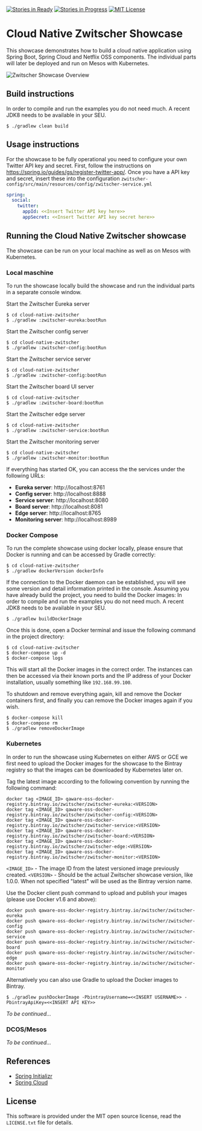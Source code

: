 [![Stories in Ready](https://badge.waffle.io/qaware/cloud-native-zwitscher.png?label=ready&title=Ready)](https://waffle.io/qaware/cloud-native-zwitscher)
[![Stories in Progress](https://badge.waffle.io/qaware/cloud-native-zwitscher.png?label=in%20progress&title=In%20Progress)](https://waffle.io/qaware/cloud-native-zwitscher)
[![MIT License](https://img.shields.io/badge/license-MIT%20License-blue.svg)](https://github.com/qaware/cloud-native-zwitscher/blob/master/LICENSE)

# Cloud Native Zwitscher Showcase

This showcase demonstrates how to build a cloud native application using
Spring Boot, Spring Cloud and Netflix OSS components. The individual parts
will later be deployed and run on Mesos with Kubernetes.

![Zwitscher Showcase Overview](https://github.com/qaware/cloud-native-zwitscher/blob/master/zwitscher.png)

## Build instructions

In order to compile and run the examples you do not need much. A recent JDK8 needs to
be available in your SEU.
```shell
$ ./gradlew clean build
```

## Usage instructions

For the showcase to be fully operational you need to configure your own Twitter API key and secret. First, follow
the instructions on https://spring.io/guides/gs/register-twitter-app/. Once you have a API key and secret, insert
these into the configuration `zwitscher-config/src/main/resources/config/zwitscher-service.yml`

```yml
spring:
  social:
    twitter:
      appId: <<Insert Twitter API key here>>
      appSecret: <<Insert Twitter API key secret here>>
```

## Running the Cloud Native Zwitscher showcase

The showcase can be run on your local machine as well as on Mesos with Kubernetes.

### Local maschine

To run the showcase locally build the showcase and run the individual parts in a
separate console window.

Start the Zwitscher Eureka server
```shell
$ cd cloud-native-zwitscher
$ ./gradlew :zwitscher-eureka:bootRun
```

Start the Zwitscher config server
```shell
$ cd cloud-native-zwitscher
$ ./gradlew :zwitscher-config:bootRun
```

Start the Zwitscher service server
```shell
$ cd cloud-native-zwitscher
$ ./gradlew :zwitscher-config:bootRun
```

Start the Zwitscher board UI server
```shell
$ cd cloud-native-zwitscher
$ ./gradlew :zwitscher-board:bootRun
```

Start the Zwitscher edge server
```shell
$ cd cloud-native-zwitscher
$ ./gradlew :zwitscher-service:bootRun
```

Start the Zwitscher monitoring server
```shell
$ cd cloud-native-zwitscher
$ ./gradlew :zwitscher-monitor:bootRun
```

If everything has started OK, you can access the the services under the following URLs:

* **Eureka server**: http://localhost:8761
* **Config server**: http://localhost:8888
* **Service server**: http://localhost:8080
* **Board server**: http://localhost:8081
* **Edge server**: http://localhost:8765
* **Monitoring server**: http://localhost:8989


### Docker Compose

To run the complete showcase using docker locally, please ensure that Docker is running and can be accessed
by Gradle correctly:
```shell
$ cd cloud-native-zwitscher
$ ./gradlew dockerVersion dockerInfo
```

If the connection to the Docker daemon can be established, you will see some version and detail information printed
in the console. Assuming you have already build the project, you need to build the Docker images:
In order to compile and run the examples you do not need much. A recent JDK8 needs to
be available in your SEU.
```shell
$ ./gradlew buildDockerImage
```

Once this is done, open a Docker terminal and issue the following command in the project directory:

```shell
$ cd cloud-native-zwitscher
$ docker-compose up -d
$ docker-compose logs
```

This will start all the Docker images in the correct order. The instances can then be accessed via their known ports
and the IP address of your Docker installation, usually something like `192.168.99.100`.

To shutdown and remove everything again, kill and remove the Docker containers first, and finally you can remove the
Docker images again if you wish.

```shell
$ docker-compose kill
$ docker-compose rm
$ ./gradlew removeDockerImage
```

### Kubernetes

In order to run the showcase using Kubernetes on either AWS or GCE we first need to upload the Docker images for the
showcase to the Bintray registry so that the images can be downloaded by Kubernetes later on.

Tag the latest image according to the following convention by running the following command:
```shell
docker tag <IMAGE_ID> qaware-oss-docker-registry.bintray.io/zwitscher/zwitscher-eureka:<VERSION>
docker tag <IMAGE_ID> qaware-oss-docker-registry.bintray.io/zwitscher/zwitscher-config:<VERSION>
docker tag <IMAGE_ID> qaware-oss-docker-registry.bintray.io/zwitscher/zwitscher-service:<VERSION>
docker tag <IMAGE_ID> qaware-oss-docker-registry.bintray.io/zwitscher/zwitscher-board:<VERSION>
docker tag <IMAGE_ID> qaware-oss-docker-registry.bintray.io/zwitscher/zwitscher-edge:<VERSION>
docker tag <IMAGE_ID> qaware-oss-docker-registry.bintray.io/zwitscher/zwitscher-monitor:<VERSION>
```
`<IMAGE_ID>` - The image ID from the latest versioned image previously created.
`<VERSION>` - Should be the actual Zwitscher showcase version, like 1.0.0. When not specified
"latest" will be used as the Bintray version name.

Use the Docker client push command to upload and publish your images (please use
Docker v1.6 and above):
```shell
docker push qaware-oss-docker-registry.bintray.io/zwitscher/zwitscher-eureka
docker push qaware-oss-docker-registry.bintray.io/zwitscher/zwitscher-config
docker push qaware-oss-docker-registry.bintray.io/zwitscher/zwitscher-service
docker push qaware-oss-docker-registry.bintray.io/zwitscher/zwitscher-board
docker push qaware-oss-docker-registry.bintray.io/zwitscher/zwitscher-edge
docker push qaware-oss-docker-registry.bintray.io/zwitscher/zwitscher-monitor
```

Alternatively you can also use Gradle to upload the Docker images to Bintray.
```shell
$ ./gradlew pushDockerImage -PbintrayUsername=<<INSERT USERNAME>> -PbintrayApiKey=<<INSERT API KEY>>
```

_To be continued..._

### DCOS/Mesos

_To be continued..._


## References

* [Spring Initializr](https://start.spring.io)
* [Spring Cloud](http://projects.spring.io/spring-cloud/)

## License

This software is provided under the MIT open source license, read the `LICENSE.txt` file for details.

